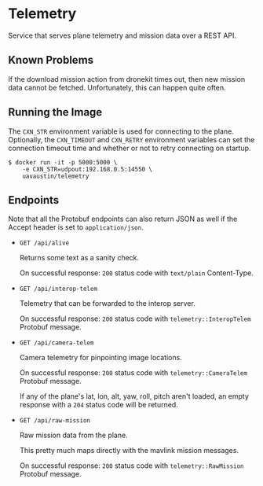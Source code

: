# Telemetry

Service that serves plane telemetry and mission data over a REST API.

## Known Problems

If the download mission action from dronekit times out, then new mission data
cannot be fetched. Unfortunately, this can happen quite often.

## Running the Image

The `CXN_STR` environment variable is used for connecting to the plane.
Optionally, the `CXN_TIMEOUT` and `CXN_RETRY` environment variables can set the
connection timeout time and whether or not to retry connecting on startup.

```
$ docker run -it -p 5000:5000 \
    -e CXN_STR=udpout:192.168.0.5:14550 \
    uavaustin/telemetry
```

## Endpoints

Note that all the Protobuf endpoints can also return JSON as well if the Accept
header is set to `application/json`.

- `GET /api/alive`

  Returns some text as a sanity check.

  On successful response: `200` status code with `text/plain` Content-Type.

- `GET /api/interop-telem`

  Telemetry that can be forwarded to the interop server.

  On successful response: `200` status code with `telemetry::InteropTelem`
  Protobuf message.

- `GET /api/camera-telem`

  Camera telemetry for pinpointing image locations.

  On successful response: `200` status code with `telemetry::CameraTelem`
  Protobuf message.

  If any of the plane's lat, lon, alt, yaw, roll, pitch aren't loaded, an empty
  response with a `204` status code will be returned.

- `GET /api/raw-mission`

  Raw mission data from the plane.

  This pretty much maps directly with the mavlink mission messages.

  On successful response: `200` status code with `telemetry::RawMission`
  Protobuf message.
